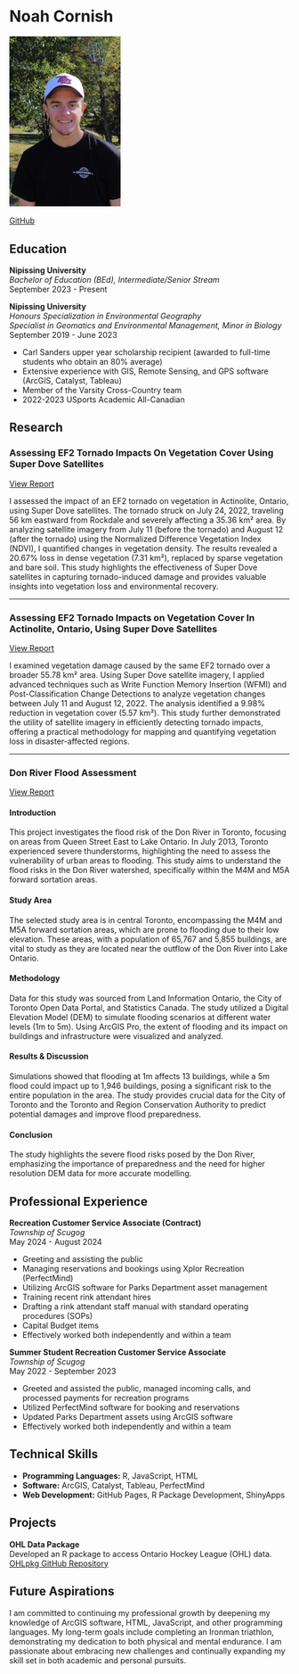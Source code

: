 # Noah Cornish

<img src="https://github.com/NoahCornish/noahcornish/blob/main/images/dji_fly_20230909_154920_895_1694288988815_photo_optimized.jpg" alt="Noah Cornish" width="200" />

[GitHub](https://github.com/NoahCornish)


## Education

**Nipissing University**  
*Bachelor of Education (BEd), Intermediate/Senior Stream*  
September 2023 - Present

**Nipissing University**  
*Honours Specialization in Environmental Geography*  
*Specialist in Geomatics and Environmental Management, Minor in Biology*  
September 2019 - June 2023  
- Carl Sanders upper year scholarship recipient (awarded to full-time students who obtain an 80% average)
- Extensive experience with GIS, Remote Sensing, and GPS software (ArcGIS, Catalyst, Tableau)
- Member of the Varsity Cross-Country team
- 2022-2023 USports Academic All-Canadian


## Research

### Assessing EF2 Tornado Impacts On Vegetation Cover Using Super Dove Satellites
  [View Report](https://1drv.ms/b/s!AmvGoGe3Zb1ngc8gxDpWtGvowZZxmQ)

I assessed the impact of an EF2 tornado on vegetation in Actinolite, Ontario, using Super Dove satellites. The tornado struck on July 24, 2022, traveling 56 km eastward from Rockdale and severely affecting a 35.36 km² area. By analyzing satellite imagery from July 11 (before the tornado) and August 12 (after the tornado) using the Normalized Difference Vegetation Index (NDVI), I quantified changes in vegetation density. The results revealed a 20.67% loss in dense vegetation (7.31 km²), replaced by sparse vegetation and bare soil. This study highlights the effectiveness of Super Dove satellites in capturing tornado-induced damage and provides valuable insights into vegetation loss and environmental recovery.

-------------------------------------  
### Assessing EF2 Tornado Impacts on Vegetation Cover In Actinolite, Ontario, Using Super Dove Satellites
  [View Report](https://1drv.ms/b/s!AmvGoGe3Zb1ngdgZs0WFz-L-cwPLkQ?e=mhYCYN)

I examined vegetation damage caused by the same EF2 tornado over a broader 55.78 km² area. Using Super Dove satellite imagery, I applied advanced techniques such as Write Function Memory Insertion (WFMI) and Post-Classification Change Detections to analyze vegetation changes between July 11 and August 12, 2022. The analysis identified a 9.98% reduction in vegetation cover (5.57 km²). This study further demonstrated the utility of satellite imagery in efficiently detecting tornado impacts, offering a practical methodology for mapping and quantifying vegetation loss in disaster-affected regions.

----------------------------------------
### Don River Flood Assessment
[View Report](https://1drv.ms/b/s!AmvGoGe3Zb1nyHx7OhRRmGkRDTYb?e=ht6b83)

#### Introduction
This project investigates the flood risk of the Don River in Toronto, focusing on areas from Queen Street East to Lake Ontario. In July 2013, Toronto experienced severe thunderstorms, highlighting the need to assess the vulnerability of urban areas to flooding. This study aims to understand the flood risks in the Don River watershed, specifically within the M4M and M5A forward sortation areas.

#### Study Area
The selected study area is in central Toronto, encompassing the M4M and M5A forward sortation areas, which are prone to flooding due to their low elevation. These areas, with a population of 65,767 and 5,855 buildings, are vital to study as they are located near the outflow of the Don River into Lake Ontario.

#### Methodology
Data for this study was sourced from Land Information Ontario, the City of Toronto Open Data Portal, and Statistics Canada. The study utilized a Digital Elevation Model (DEM) to simulate flooding scenarios at different water levels (1m to 5m). Using ArcGIS Pro, the extent of flooding and its impact on buildings and infrastructure were visualized and analyzed.

#### Results & Discussion
Simulations showed that flooding at 1m affects 13 buildings, while a 5m flood could impact up to 1,946 buildings, posing a significant risk to the entire population in the area. The study provides crucial data for the City of Toronto and the Toronto and Region Conservation Authority to predict potential damages and improve flood preparedness.

#### Conclusion
The study highlights the severe flood risks posed by the Don River, emphasizing the importance of preparedness and the need for higher resolution DEM data for more accurate modelling.



## Professional Experience

**Recreation Customer Service Associate (Contract)**  
*Township of Scugog*  
May 2024 - August 2024  
- Greeting and assisting the public
- Managing reservations and bookings using Xplor Recreation (PerfectMind)
- Utilizing ArcGIS software for Parks Department asset management
- Training recent rink attendant hires
- Drafting a rink attendant staff manual with standard operating procedures (SOPs)
- Capital Budget items
- Effectively worked both independently and within a team

**Summer Student Recreation Customer Service Associate**  
*Township of Scugog*  
May 2022 - September 2023  
- Greeted and assisted the public, managed incoming calls, and processed payments for recreation programs
- Utilized PerfectMind software for booking and reservations
- Updated Parks Department assets using ArcGIS software
- Effectively worked both independently and within a team


## Technical Skills

- **Programming Languages:** R, JavaScript, HTML
- **Software:** ArcGIS, Catalyst, Tableau, PerfectMind
- **Web Development:** GitHub Pages, R Package Development, ShinyApps


## Projects

**OHL Data Package**  
Developed an R package to access Ontario Hockey League (OHL) data.  
[OHLpkg GitHub Repository](https://www.github.com/NoahCornish/OHLpkg)


## Future Aspirations

I am committed to continuing my professional growth by deepening my knowledge of ArcGIS software, HTML, JavaScript, and other programming languages. My long-term goals include completing an Ironman triathlon, demonstrating my dedication to both physical and mental endurance. I am passionate about embracing new challenges and continually expanding my skill set in both academic and personal pursuits.
